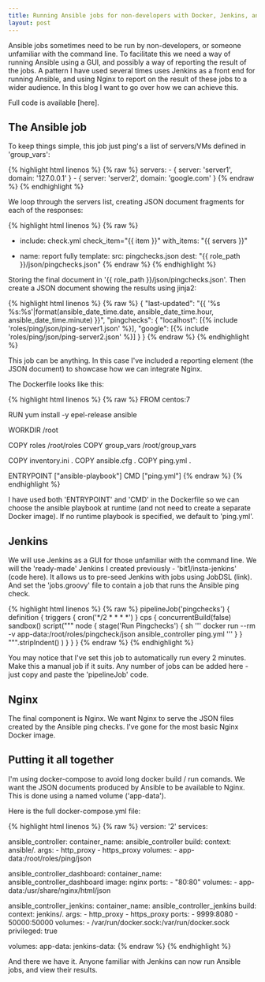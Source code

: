 ```yaml
---
title: Running Ansible jobs for non-developers with Docker, Jenkins, and Nginx
layout: post
---
```


Ansible jobs sometimes need to be run by non-developers, or someone unfamiliar with the command line.
To facilitate this we need a way of running Ansible using a GUI, and possibly a way of reporting the result of the jobs.
A pattern I have used several times uses Jenkins as a front end for running Ansible, and using Nginx to report on the result of these jobs to a wider audience.
In this blog I want to go over how we can achieve this.

Full code is available [here].

## The Ansible job
To keep things simple, this job just ping's a list of servers/VMs defined in 'group_vars':

{% highlight html linenos %}
{% raw %}
servers:
    - { server: 'server1', domain: '127.0.0.1' }
    - { server: 'server2', domain: 'google.com' }
{% endraw %}
{% endhighlight %}

We loop through the servers list, creating JSON document fragments for each of the responses:

{% highlight html linenos %}
{% raw %}
- include: check.yml check_item="{{ item }}"
  with_items: "{{ servers }}"

- name: report fully
  template:
    src: pingchecks.json
    dest: "{{ role_path }}/json/pingchecks.json"
{% endraw %}
{% endhighlight %}

Storing the final document in '{{ role_path }}/json/pingchecks.json'.
Then create a JSON document showing the results using jinja2:

{% highlight html linenos %}
{% raw %}
{
  "last-updated": "{{ '%s %s:%s'|format(ansible_date_time.date, ansible_date_time.hour, ansible_date_time.minute) }}",
  "pingchecks": {
    "localhost": [{% include 'roles/ping/json/ping-server1.json' %}],
    "google": [{% include 'roles/ping/json/ping-server2.json' %}]
  }
}
{% endraw %}
{% endhighlight %}

This job can be anything. In this case I've included a reporting element (the JSON document) to showcase how we can integrate Nginx.

The Dockerfile looks like this:

{% highlight html linenos %}
{% raw %}
FROM centos:7

RUN yum install -y epel-release ansible

WORKDIR /root

COPY roles /root/roles
COPY group_vars /root/group_vars

COPY inventory.ini .
COPY ansible.cfg .
COPY ping.yml .

ENTRYPOINT ["ansible-playbook"]
CMD ["ping.yml"]
{% endraw %}
{% endhighlight %}

I have used both 'ENTRYPOINT' and 'CMD' in the Dockerfile so we can choose the ansible playbook at runtime (and not need to create a separate Docker image). If no runtime playbook is specified, we default to 'ping.yml'.

## Jenkins
We will use Jenkins as a GUI for those unfamiliar with the command line.
We will the 'ready-made' Jenkins I created previously - 'bit1/insta-jenkins' (code here).
It allows us to pre-seed Jenkins with jobs using JobDSL (link).
And set the 'jobs.groovy' file to contain a job that runs the Ansible ping check.

{% highlight html linenos %}
{% raw %}
pipelineJob('pingchecks') {
    definition {
        triggers {
            cron('*/2 * * * *')
        }
        cps {
            concurrentBuild(false)
            sandbox()
            script("""
                node {
                  stage('Run Pingchecks') {
                        sh '''
                            docker run --rm -v app-data:/root/roles/pingcheck/json ansible_controller ping.yml
                        '''
                  }
                }
              """.stripIndent()
            )
        }
    }
}
{% endraw %}
{% endhighlight %}

You may notice that I've set this job to automatically run every 2 minutes. Make this a manual job if it suits. Any number of jobs can be added here - just copy and paste the 'pipelineJob' code.

## Nginx
The final component is Nginx. We want Nginx to serve the JSON files created by the Ansible ping checks.
I've gone for the most basic Nginx Docker image.

## Putting it all together
I'm using docker-compose to avoid long docker build / run comands.
We want the JSON documents produced by Ansible to be available to Nginx.
This is done using a named volume ('app-data').

Here is the full docker-compose.yml file:

{% highlight html linenos %}
{% raw %}
version: '2'
services:

  ansible_controller:
    container_name: ansible_controller
    build:
      context: ansible/.
      args:
        - http_proxy
        - https_proxy
    volumes:
      - app-data:/root/roles/ping/json

  ansible_controller_dashboard:
    container_name: ansible_controller_dashboard
    image: nginx
    ports:
      - "80:80"
    volumes:
      - app-data:/usr/share/nginx/html/json

  ansible_controller_jenkins:
    container_name: ansible_controller_jenkins
    build:
      context: jenkins/.
      args:
        - http_proxy
        - https_proxy
    ports:
      - 9999:8080
      - 50000:50000
    volumes:
      - /var/run/docker.sock:/var/run/docker.sock
    privileged: true

volumes:
  app-data:
  jenkins-data:
{% endraw %}
{% endhighlight %}

And there we have it.
Anyone familiar with Jenkins can now run Ansible jobs, and view their results.
